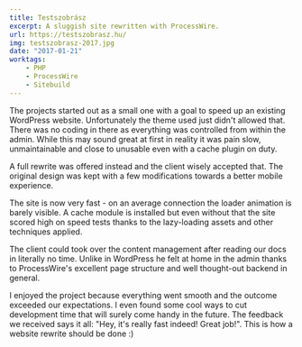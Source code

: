 ```yaml
---
title: Testszobrász
excerpt: A sluggish site rewritten with ProcessWire.
url: https://testszobrasz.hu/
img: testszobrasz-2017.jpg
date: "2017-01-21"
worktags:
    - PHP
    - ProcessWire
    - Sitebuild
---
```


The projects started out as a small one with a goal to speed up an existing WordPress website. Unfortunately the theme used just didn't allowed that. There was no coding in there as everything was controlled from within the admin. While this may sound great at first in reality it was pain slow, unmaintainable and close to unusable even with a cache plugin on duty.

A full rewrite was offered instead and the client wisely accepted that. The original design was kept with a few modifications towards a better mobile experience.

The site is now very fast - on an average connection the loader animation is barely visible. A cache module is installed but even without that the site scored high on speed tests thanks to the lazy-loading assets and other techniques applied.

The client could took over the content management after reading our docs in literally no time. Unlike in WordPress he felt at home in the admin thanks to ProcessWire's excellent page structure and well thought-out backend in general.

I enjoyed the project because everything went smooth and the outcome exceeded our expectations. I even found some cool ways to cut development time that will surely come handy in the future. The feedback we received says it all: "Hey, it's really fast indeed! Great job!". This is how a website rewrite should be done :)
